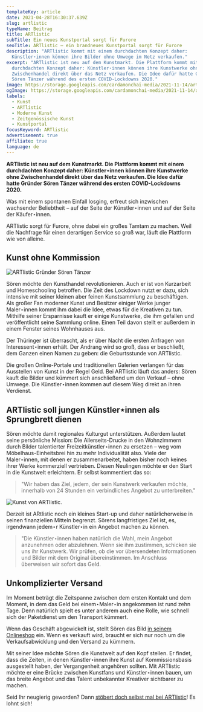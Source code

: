 ```yaml
---
templateKey: article
date: 2021-04-28T16:30:37.639Z
slug: artlistic
typeName: Beitrag
title: ARTlistic
subTitle: Ein neues Kunstportal sorgt für Furore
seoTitle: ARTlistic – ein brandneues Kunstportal sorgt für Furore
description: "ARTlistic kommt mit einem durchdachten Konzept daher:
  Künstler⋆innen können ihre Bilder ohne Umwege im Netz verkaufen."
excerpt: "ARTlistic ist neu auf dem Kunstmarkt. Die Plattform kommt mit einem
  durchdachten Konzept daher: Künstler⋆innen können ihre Kunstwerke ohne
  Zwischenhandel direkt über das Netz verkaufen. Die Idee dafür hatte Gründer
  Sören Tänzer während des ersten COVID-Lockdowns 2020."
image: https://storage.googleapis.com/cardamonchai-media/2021-11-14/artlistic-imagine-181818_746a69_1024_768/640.webp
ogImage: https://storage.googleapis.com/cardamonchai-media/2021-11-14/artlistic-fb-imagine-f8f8f8_868282_1200_628/640.webp
labels:
  - Kunst
  - ARTlistic
  - Moderne Kunst
  - Zeitgenössische Kunst
  - Kunstportal
focusKeyword: ARTlistic
advertisement: true
affiliate: true
language: de
---
```


**ARTlistic ist neu auf dem Kunstmarkt. Die Plattform kommt mit einem durchdachten Konzept daher: Künstler⋆innen können ihre Kunstwerke ohne Zwischenhandel direkt über das Netz verkaufen. Die Idee dafür hatte Gründer Sören Tänzer während des ersten COVID-Lockdowns 2020.**

Was mit einem spontanen Einfall losging, erfreut sich inzwischen wachsender Beliebtheit – auf der Seite der Künstler⋆innen und auf der Seite der Käufer⋆innen.

ARTlistic sorgt für Furore, ohne dabei ein großes Tamtam zu machen. Weil die Nachfrage für einen derartigen Service so groß war, läuft die Plattform wie von alleine.

## Kunst ohne Kommission

![ARTlistic Gründer Sören Tänzer](https://storage.googleapis.com/cardamonchai-media/2021-11-14/soeren-taenzer-artlistic-imagine-985858_948292_768_1024/640.webp 'ARTlistic Gründer Sören Tänzer')

Sören möchte den Kunsthandel revolutionieren. Auch er ist von Kurzarbeit und Homeschooling betroffen. Die Zeit des Lockdown nutzt er dazu, sich intensive mit seiner kleinen aber feinen Kunstsammlung zu beschäftigen. Als großer Fan moderner Kunst und Besitzer einiger Werke junger Maler⋆innen kommt ihm dabei die Idee, etwas für die Kreativen zu tun. Mithilfe seiner Ersparnisse kauft er einige Kunstwerke, die ihm gefallen und veröffentlicht seine Sammlung online. Einen Teil davon stellt er außerdem in einem Fenster seines Wohnhauses aus.

Der Thüringer ist überrascht, als er über Nacht die ersten Anfragen von Interessent⋆innen erhält. Der Andrang wird so groß, dass er beschließt, dem Ganzen einen Namen zu geben: die Geburtsstunde von ARTlistic.

Die großen Online-Portale und traditionellen Galerien verlangen für das Ausstellen von Kunst in der Regel Geld. Bei ARTlistic läuft das anders: Sören kauft die Bilder und kümmert sich anschließend um den Verkauf – ohne Umwege. Die Künstler⋆innen kommen auf diesem Weg direkt an ihren Verdienst.

## ARTlistic soll jungen Künstler⋆innen als Sprungbrett dienen

Sören möchte damit regionales Kulturgut unterstützen. Außerdem lautet seine persönliche Mission: Die Allerseits-Drucke in den Wohnzimmern durch Bilder talentierter Freizeitkünstler⋆innen zu ersetzen – weg vom Möbelhaus-Einheitsbrei hin zu mehr Individualität also. Viele der Maler⋆innen, mit denen er zusammenarbeitet, haben bisher noch keines ihrer Werke kommerziell vertrieben. Diesen Neulingen möchte er den Start in die Kunstwelt erleichtern. Er selbst kommentiert das so:

> "Wir haben das Ziel, jedem, der sein Kunstwerk verkaufen möchte, innerhalb von 24 Stunden ein verbindliches Angebot zu unterbreiten."

![Kunst von ARTlistic.](https://storage.googleapis.com/cardamonchai-media/2021-11-14/artlistic-1-imagine-b8b8b8_a18f8e_1024_768/640.webp 'Kunst von ARTlistic.')

Derzeit ist ARtlistic noch ein kleines Start-up und daher natürlicherweise in seinen finanziellen Mitteln begrenzt. Sörens langfristiges Ziel ist, es, irgendwann jedem⋆r Künstler⋆in ein Angebot machen zu können.

> "Die Künstler⋆innen haben natürlich die Wahl, mein Angebot anzunehmen oder abzulehnen. Wenn sie ihm zustimmen, schicken sie uns ihr Kunstwerk. Wir prüfen, ob die vor übersendeten Informationen und Bilder mit dem Original übereinstimmen. Im Anschluss überweisen wir sofort das Geld.

## Unkomplizierter Versand

Im Moment beträgt die Zeitspanne zwischen dem ersten Kontakt und dem Moment, in dem das Geld bei einem⋆Maler⋆in angekommen ist rund zehn Tage. Denn natürlich spielt es unter anderem auch eine Rolle, wie schnell sich der Paketdienst um den Transport kümmert.

Wenn das Geschäft abgewickelt ist, stellt Sören das Bild [in seinem Onlineshop](https://www.awin1.com/cread.php?awinmid=22245&awinaffid=632580&ued=https%3A%2F%2Fartlistic.com) ein. Wenn es verkauft wird, braucht er sich nur noch um die Verkaufsabwicklung und den Versand zu kümmern.

Mit seiner Idee möchte Sören die Kunstwelt auf den Kopf stellen. Er findet, dass die Zeiten, in denen Künstler⋆innen ihre Kunst auf Kommissionsbasis ausgestellt haben, der Vergangenheit angehören sollten. Mit ARTlistic möchte er eine Brücke zwischen Kunstfans und Künstler⋆innen bauen, um das breite Angebot und das Talent unbekannter Kreativer sichtbarer zu machen.

Seid Ihr neugierig geworden? Dann [stöbert doch selbst mal bei ARTlistic](https://www.awin1.com/cread.php?awinmid=22245&awinaffid=632580&ued=https%3A%2F%2Fartlistic.com)! Es lohnt sich!
